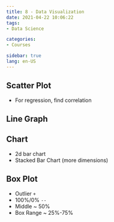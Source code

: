 ```yaml
---
title: 8 - Data Visualization
date: 2021-04-22 10:06:22
tags: 
- Data Science

categories: 
- Courses

sidebar: true
lang: en-US
---
```



<!-- more -->

## Scatter Plot

- For regression, find correlation


## Line Graph


## Chart
- 2d bar chart
- Stacked Bar Chart (more dimensions)


## Box Plot

- Outlier `+`
- 100%/0% `--`
- Middle ~ 50%
- Box Range ~ 25%-75%
